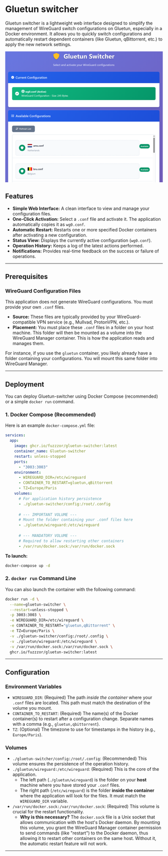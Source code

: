 # Gluetun switcher

Gluetun switcher is a lightweight web interface designed to simplify the management of WireGuard switch configurations on Gluetun, especially in a Docker environment. It allows you to quickly switch configurations and automatically restart dependent containers (like Gluetun, qBittorrent, etc.) to apply the new network settings.

![Screenshot](https://raw.githubusercontent.com/fuzzzor/gluetun-switcher/main/screenshot.png)

## Features

- **Simple Web Interface:** A clean interface to view and manage your configuration files.
- **One-Click Activation:** Select a `.conf` file and activate it. The application automatically copies it as `wg0.conf`.
- **Automatic Restart:** Restarts one or more specified Docker containers after activating a new configuration.
- **Status View:** Displays the currently active configuration (`wg0.conf`).
- **Operation History:** Keeps a log of the latest actions performed.
- **Notifications:** Provides real-time feedback on the success or failure of operations.

---

## Prerequisites

### WireGuard Configuration Files

This application does not generate WireGuard configurations. You must provide your own `.conf` files.

- **Source:** These files are typically provided by your WireGuard-compatible VPN service (e.g., Mullvad, ProtonVPN, etc.).
- **Placement:** You must place these `.conf` files in a folder on your host machine. This folder will then be mounted as a volume into the WireGuard Manager container. This is how the application reads and manages them.

For instance, if you use the `gluetun` container, you likely already have a folder containing your configurations. You will mount this same folder into WireGuard Manager.

---

## Deployment

You can deploy Gluetun-switcher using Docker Compose (recommended) or a simple `docker run` command.

### 1. Docker Compose (Recommended)

Here is an example `docker-compose.yml` file:

```yaml
services:
  app:
    image: ghcr.io/fuzzzor/gluetun-switcher:latest
    container_name: Gluetun-switcher
    restart: unless-stopped
    ports:
      - "3003:3003"
    environment:
      - WIREGUARD_DIR=/etc/wireguard
      - CONTAINER_TO_RESTART=gluetun,qBittorrent
      - TZ=Europe/Paris
    volumes:
      # For application history persistence
      - ./gluetun-switcher/config:/root/.config
      
      # --- IMPORTANT VOLUME ---
      # Mount the folder containing your .conf files here
      - ./gluetun/wireguard:/etc/wireguard
      
      # --- MANDATORY VOLUME ---
      # Required to allow restarting other containers
      - /var/run/docker.sock:/var/run/docker.sock
```

**To launch:**
```bash
docker-compose up -d
```

### 2. `docker run` Command Line

You can also launch the container with the following command:

```bash
docker run -d \
  --name=gluetun-switcher \
  --restart=unless-stopped \
  -p 3003:3003 \
  -e WIREGUARD_DIR=/etc/wireguard \
  -e CONTAINER_TO_RESTART="gluetun,qBittorrent" \
  -e TZ=Europe/Paris \
  -v ./gluetun-switcher/config:/root/.config \
  -v ./gluetun/wireguard:/etc/wireguard \
  -v /var/run/docker.sock:/var/run/docker.sock \
  ghcr.io/fuzzzor/gluetun-switcher:latest
```

---

## Configuration

### Environment Variables

- `WIREGUARD_DIR`: (Required) The path *inside the container* where your `.conf` files are located. This path must match the destination of the volume you mount.
- `CONTAINER_TO_RESTART`: (Required) The name(s) of the Docker container(s) to restart after a configuration change. Separate names with a comma (e.g., `gluetun,qbittorrent`).
- `TZ`: (Optional) The timezone to use for timestamps in the history (e.g., `Europe/Paris`).

### Volumes

- `./gluetun-switcher/config:/root/.config`: (Recommended) This volume ensures the persistence of the operation history.
- `./gluetun/wireguard:/etc/wireguard`: (Required) This is the core of the application.
    - The left path (`./gluetun/wireguard`) is the folder on your **host** machine where you have stored your `.conf` files.
    - The right path (`/etc/wireguard`) is the folder **inside the container** where the application will look for the files. It must match the `WIREGUARD_DIR` variable.
- `/var/run/docker.sock:/var/run/docker.sock`: (Required) This volume is crucial for the restart functionality.
    - **Why is this necessary?** The `docker.sock` file is a Unix socket that allows communication with the host's Docker daemon. By mounting this volume, you grant the WireGuard Manager container permission to send commands (like "restart") to the Docker daemon, thus allowing it to restart other containers on the same host. Without it, the automatic restart feature will not work.

---
<br>
